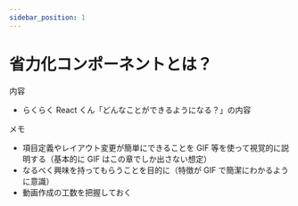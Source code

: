 ```yaml
---
sidebar_position: 1
---
```


# 省力化コンポーネントとは？

内容

- らくらく React くん「どんなことができるようになる？」の内容

メモ

- 項目定義やレイアウト変更が簡単にできることを GIF 等を使って視覚的に説明する（基本的に GIF はこの章でしか出さない想定）
- なるべく興味を持ってもらうことを目的に（特徴が GIF で簡潔にわかるように意識）
- 動画作成の工数を把握しておく